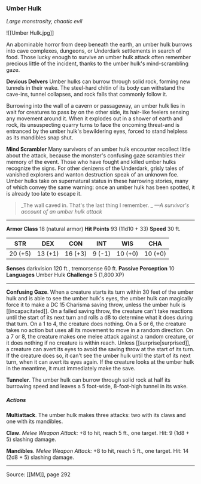 ### Umber Hulk
_Large monstrosity, chaotic evil_

![[Umber Hulk.jpg]]

An abominable horror from deep beneath the earth, an umber hulk burrows into cave complexes, dungeons, or Underdark settlements in search of food. Those lucky enough to survive an umber hulk attack often remember precious little of the incident, thanks to the umber hulk's mind-scrambling gaze.

**Devious Delvers** Umber hulks can burrow through solid rock, forming new tunnels in their wake. The steel-hard chitin of its body can withstand the cave-ins, tunnel collapses, and rock falls that commonly follow it.

Burrowing into the wall of a cavern or passageway, an umber hulk lies in wait for creatures to pass by on the other side, its hair-like feelers sensing any movement around it. When it explodes out in a shower of earth and rock, its unsuspecting quarry turns to face the oncoming threat-and is entranced by the umber hulk's bewildering eyes, forced to stand helpless as its mandibles snap shut.

**Mind Scrambler** Many survivors of an umber hulk encounter recollect little about the attack, because the monster's confusing gaze scrambles their memory of the event. Those who have fought and killed umber hulks recognize the signs. For other denizens of the Underdark, grisly tales of vanished explorers and wanton destruction speak of an unknown foe. Umber hulks take on supernatural status in these harrowing stories, many of which convey the same warning: once an umber hulk has been spotted, it is already too late to escape it.

> _The wall caved in. That's the last thing I remember.
_
> _—A survivor's account of an umber hulk attack_

---

**Armor Class** 18 (natural armor)
**Hit Points** 93 (11d10 + 33)
**Speed** 30 ft.

| STR     | DEX     | CON     | INT     | WIS     | CHA     |
|---------|---------|---------|---------|---------|---------|
| 20 (+5) | 13 (+1) | 16 (+3) | 9 (-1) | 10 (+0) | 10 (+0) |

**Senses** darkvision 120 ft., tremorsense 60 ft.
**Passive Perception** 10
**Languages** Umber Hulk
**Challenge** 5 (1,800 XP)

---

**Confusing Gaze**. When a creature starts its turn within 30 feet of the umber hulk and is able to see the umber hulk's eyes, the umber hulk can magically force it to make a DC 15 Charisma saving throw, unless the umber hulk is [[incapacitated]]. On a failed saving throw, the creature can't take reactions until the start of its next turn and rolls a d8 to determine what it does during that turn. On a 1 to 4, the creature does nothing. On a 5 or 6, the creature takes no action but uses all its movement to move in a random direction. On a 7 or 8, the creature makes one melee attack against a random creature, or it does nothing if no creature is within reach. Unless [[surprise|surprised]], a creature can avert its eyes to avoid the saving throw at the start of its turn. If the creature does so, it can't see the umber hulk until the start of its next turn, when it can avert its eyes again. If the creature looks at the umber hulk in the meantime, it must immediately make the save.

**Tunneler**. The umber hulk can burrow through solid rock at half its burrowing speed and leaves a 5 foot-wide, 8-foot-high tunnel in its wake.

##### Actions
**Multiattack**. The umber hulk makes three attacks: two with its claws and one with its mandibles.

**Claw**. _Melee Weapon Attack:_ +8 to hit, reach 5 ft., one target. Hit: 9 (1d8 + 5) slashing damage.

**Mandibles**. _Melee Weapon Attack:_ +8 to hit, reach 5 ft., one target. Hit: 14 (2d8 + 5) slashing damage.


---

Source: [[MM]], page 292